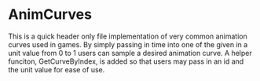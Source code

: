 # AnimCurves
This is a quick header only file implementation of very common animation curves used in games. By simply passing in time into one of the given in a unit value from 0 to 1 users can sample a desired animation curve. A helper funciton, GetCurveByIndex, is added so that users may pass in an id and the unit value for ease of use. 
